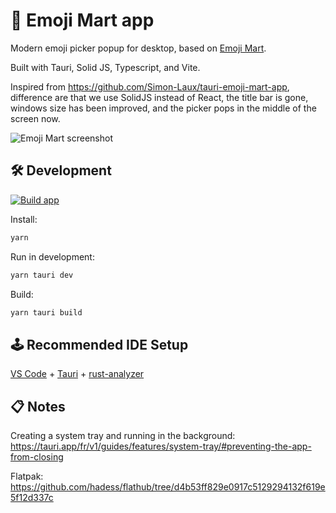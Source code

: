 # 🏪 Emoji Mart app

Modern emoji picker popup for desktop, based on [Emoji Mart](https://github.com/missive/emoji-mart).

Built with Tauri, Solid JS, Typescript, and Vite. 

Inspired from https://github.com/Simon-Laux/tauri-emoji-mart-app, difference are that we use SolidJS instead of React, the title bar is gone, windows size has been improved, and the picker pops in the middle of the screen now.

![Emoji Mart screenshot](https://raw.githubusercontent.com/vemonet/EmojiMart/main/public/screenshot.png)

## 🛠️ Development

[![Build app](https://github.com/vemonet/EmojiMart/actions/workflows/build.yml/badge.svg)](https://github.com/vemonet/EmojiMart/actions/workflows/build.yml)

Install:

```bash
yarn
```

Run in development:

```bash
yarn tauri dev
```

Build:

```bash
yarn tauri build
```

## 🕹️ Recommended IDE Setup

[VS Code](https://code.visualstudio.com/) + [Tauri](https://marketplace.visualstudio.com/items?itemName=tauri-apps.tauri-vscode) + [rust-analyzer](https://marketplace.visualstudio.com/items?itemName=rust-lang.rust-analyzer)

## 📋️ Notes

Creating a system tray and running in the background: https://tauri.app/fr/v1/guides/features/system-tray/#preventing-the-app-from-closing

Flatpak: https://github.com/hadess/flathub/tree/d4b53ff829e0917c5129294132f619e5f12d337c
